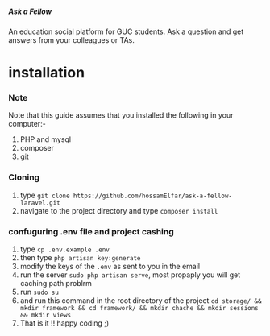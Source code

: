 ##### Ask a Fellow

An education social platform for GUC students.
Ask a question and get answers from your colleagues or TAs.

# installation
### Note
Note that this guide assumes that you installed the following in your computer:-
1. PHP and mysql
2. composer
3. git

### Cloning
1. type `git clone https://github.com/hossamElfar/ask-a-fellow-laravel.git`
2. navigate to the project directory and type `composer install`

### confuguring .env file and project cashing
1. type `cp .env.example .env`
2. then type `php artisan key:generate` 
3. modify the keys of the `.env` as  sent to you in the email
4. run the server `sudo php artisan serve`, most propaply you will get caching path problrm
5. run `sudo su`
6. and run this command in the root directory of the project `cd storage/ && mkdir framework && cd framework/ && mkdir chache && mkdir sessions && mkdir views`
7. That is it !! happy coding ;)



